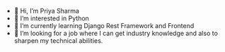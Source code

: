 - 👋 Hi, I’m Priya Sharma
- 👀 I’m interested in Python
- 🌱 I’m currently learning Django Rest Framework and Frontend
- 💞️ I’m looking for a job where I can get industry knowledge and also to sharpen my technical abilities.


<!---
priya-tiwari-sharma/priya-tiwari-sharma is a ✨ special ✨ repository because its `README.md` (this file) appears on your GitHub profile.
You can click the Preview link to take a look at your changes.
--->
